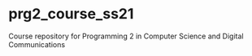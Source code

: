 # prg2_course_ss21
Course repository for Programming 2 in Computer Science and Digital Communications
